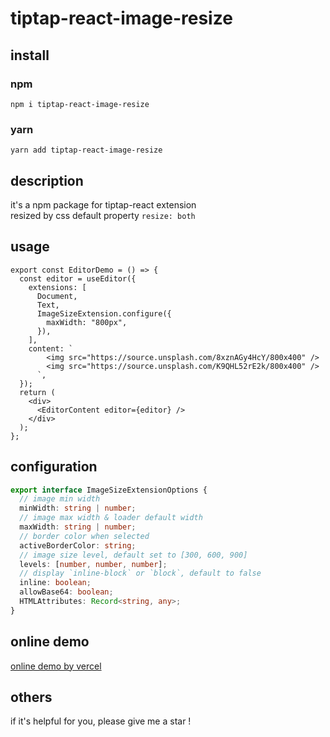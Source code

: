 # tiptap-react-image-resize

## install

### npm

`npm i tiptap-react-image-resize`

### yarn

`yarn add tiptap-react-image-resize`

## description

it's a npm package for tiptap-react extension  
resized by css default property `resize: both`

## usage

```tsx
export const EditorDemo = () => {
  const editor = useEditor({
    extensions: [
      Document,
      Text,
      ImageSizeExtension.configure({
        maxWidth: "800px",
      }),
    ],
    content: `
        <img src="https://source.unsplash.com/8xznAGy4HcY/800x400" />
        <img src="https://source.unsplash.com/K9QHL52rE2k/800x400" />
      `,
  });
  return (
    <div>
      <EditorContent editor={editor} />
    </div>
  );
};
```

## configuration

```typescript
export interface ImageSizeExtensionOptions {
  // image min width
  minWidth: string | number;
  // image max width & loader default width
  maxWidth: string | number;
  // border color when selected
  activeBorderColor: string;
  // image size level, default set to [300, 600, 900]
  levels: [number, number, number];
  // display `inline-block` or `block`, default to false
  inline: boolean;
  allowBase64: boolean;
  HTMLAttributes: Record<string, any>;
}
```

## online demo

[online demo by vercel](https://tiptap-react-image-resize-fzzs.vercel.app/?path=/story/example-editordemo--demo)

## others

if it's helpful for you, please give me a star !
